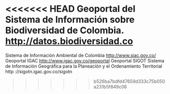 <<<<<<< HEAD
Geoportal
del Sistema de Información sobre Biodiversidad de Colombia.
http://datos.biodiversidad.co
=======
Sistema de Información Ambiental de Colombia 
http://www.siac.gov.co/
Geoportal IGAC 
http://www.igac.gov.co/geoportal
Geoportal SIGOT 
Sistema de Información Geográfica para la Planeación y el
Ordenamiento Territorial 
http ://sigotn.igac.gov.co/sigotn
>>>>>>> b526ba7bdfd47659d333c75b050a231b5f849c06
